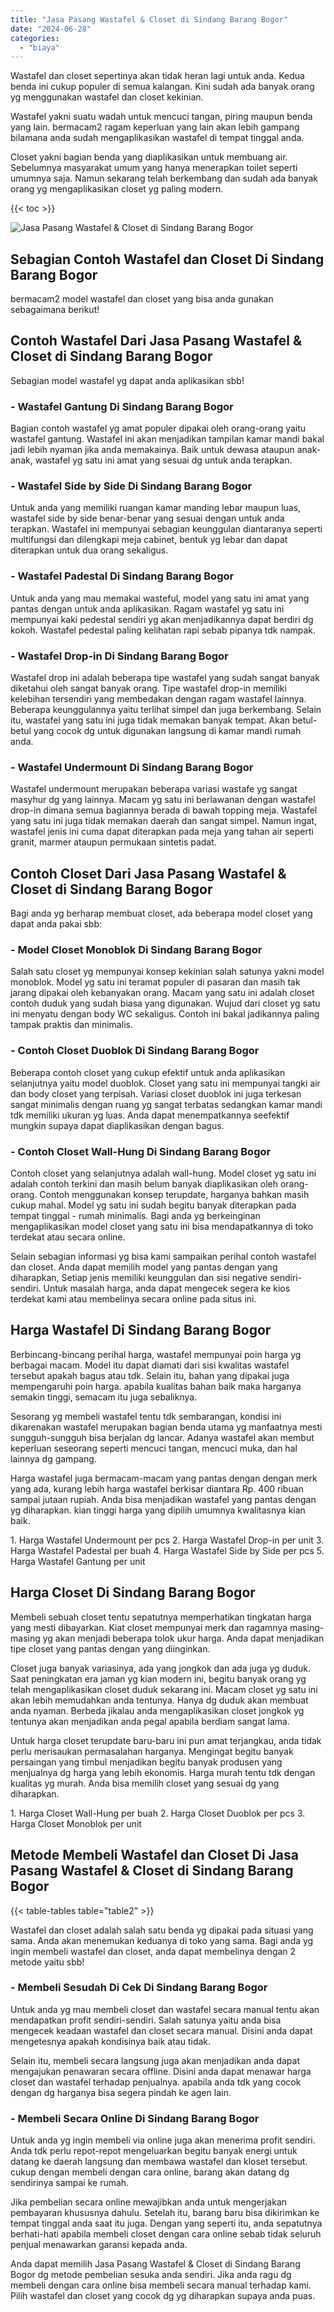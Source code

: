 ```yaml
---
title: "Jasa Pasang Wastafel & Closet di Sindang Barang Bogor"
date: "2024-06-28"
categories: 
  - "biaya"
---
```


Wastafel dan closet sepertinya akan tidak heran lagi untuk anda. Kedua benda ini cukup populer di semua kalangan. Kini sudah ada banyak orang yg menggunakan wastafel dan closet kekinian.

Wastafel yakni suatu wadah untuk mencuci tangan, piring maupun benda yang lain. bermacam2 ragam keperluan yang lain akan lebih gampang bilamana anda sudah mengaplikasikan wastafel di tempat tinggal anda.

Closet yakni bagian benda yang diaplikasikan untuk membuang air. Sebelumnya masyarakat umum yang hanya menerapkan toilet seperti umumnya saja. Namun sekarang telah berkembang dan sudah ada banyak orang yg mengaplikasikan closet yg paling modern.

{{< toc >}}

![Jasa Pasang Wastafel & Closet di Sindang Barang Bogor](/images/wastafel-closet-murah47.png)

## Sebagian Contoh Wastafel dan Closet Di Sindang Barang Bogor

bermacam2 model wastafel dan closet yang bisa anda gunakan sebagaimana berikut!

## Contoh Wastafel Dari Jasa Pasang Wastafel & Closet di Sindang Barang Bogor

Sebagian model wastafel yg dapat anda aplikasikan sbb!

### \- Wastafel Gantung Di Sindang Barang Bogor

Bagian contoh wastafel yg amat populer dipakai oleh orang-orang yaitu wastafel gantung. Wastafel ini akan menjadikan tampilan kamar mandi bakal jadi lebih nyaman jika anda memakainya. Baik untuk dewasa ataupun anak-anak, wastafel yg satu ini amat yang sesuai dg untuk anda terapkan.

### \- Wastafel Side by Side Di Sindang Barang Bogor

Untuk anda yang memiliki ruangan kamar manding lebar maupun luas, wastafel side by side benar-benar yang sesuai dengan untuk anda terapkan. Wastafel ini mempunyai sebagian keunggulan diantaranya seperti multifungsi dan dilengkapi meja cabinet, bentuk yg lebar dan dapat diterapkan untuk dua orang sekaligus.

### \- Wastafel Padestal Di Sindang Barang Bogor

Untuk anda yang mau memakai wasteful, model yang satu ini amat yang pantas dengan untuk anda aplikasikan. Ragam wastafel yg satu ini mempunyai kaki pedestal sendiri yg akan menjadikannya dapat berdiri dg kokoh. Wastafel pedestal paling kelihatan rapi sebab pipanya tdk nampak.

### \- Wastafel Drop-in Di Sindang Barang Bogor

Wastafel drop ini adalah beberapa tipe wastafel yang sudah sangat banyak diketahui oleh sangat banyak orang. Tipe wastafel drop-in memiliki kelebihan tersendiri yang membedakan dengan ragam wastafel lainnya. Beberapa keunggulannya yaitu terlihat simpel dan juga berkembang. Selain itu, wastafel yang satu ini juga tidak memakan banyak tempat. Akan betul-betul yang cocok dg untuk digunakan langsung di kamar mandi rumah anda.

### \- Wastafel Undermount Di Sindang Barang Bogor

Wastafel undermount merupakan beberapa variasi wastafe yg sangat masyhur dg yang lainnya. Macam yg satu ini berlawanan dengan wastafel drop-in dimana semua bagiannya berada di bawah topping meja. Wastafel yang satu ini juga tidak memakan daerah dan sangat simpel. Namun ingat, wastafel jenis ini cuma dapat diterapkan pada meja yang tahan air seperti granit, marmer ataupun permukaan sintetis padat.

## Contoh Closet Dari Jasa Pasang Wastafel & Closet di Sindang Barang Bogor

Bagi anda yg berharap membuat closet, ada beberapa model closet yang dapat anda pakai sbb:

### \- Model Closet Monoblok Di Sindang Barang Bogor

Salah satu closet yg mempunyai konsep kekinian salah satunya yakni model monoblok. Model yg satu ini teramat populer di pasaran dan masih tak jarang dipakai oleh kebanyakan orang. Macam yang satu ini adalah closet contoh duduk yang sudah biasa yang digunakan. Wujud dari closet yg satu ini menyatu dengan body WC sekaligus. Contoh ini bakal jadikannya paling tampak praktis dan minimalis.

### \- Contoh Closet Duoblok Di Sindang Barang Bogor

Beberapa contoh closet yang cukup efektif untuk anda aplikasikan selanjutnya yaitu model duoblok. Closet yang satu ini mempunyai tangki air dan body closet yang terpisah. Variasi closet duoblok ini juga terkesan sangat minimalis dengan ruang yg sangat terbatas sedangkan kamar mandi tdk memiliki ukuran yg luas. Anda dapat menempatkannya seefektif mungkin supaya dapat diaplikasikan dengan bagus.

### \- Contoh Closet Wall-Hung Di Sindang Barang Bogor

Contoh closet yang selanjutnya adalah wall-hung. Model closet yg satu ini adalah contoh terkini dan masih belum banyak diaplikasikan oleh orang-orang. Contoh menggunakan konsep terupdate, harganya bahkan masih cukup mahal. Model yg satu ini sudah begitu banyak diterapkan pada tempat tinggal - rumah minimalis. Bagi anda yg berkeinginan mengaplikasikan model closet yang satu ini bisa mendapatkannya di toko terdekat atau secara online.

Selain sebagian informasi yg bisa kami sampaikan perihal contoh wastafel dan closet. Anda dapat memilih model yang pantas dengan yang diharapkan, Setiap jenis memiliki keunggulan dan sisi negative sendiri-sendiri. Untuk masalah harga, anda dapat mengecek segera ke kios terdekat kami atau membelinya secara online pada situs ini.

## Harga Wastafel Di Sindang Barang Bogor

Berbincang-bincang perihal harga, wastafel mempunyai poin harga yg berbagai macam. Model itu dapat diamati dari sisi kwalitas wastafel tersebut apakah bagus atau tdk. Selain itu, bahan yang dipakai juga mempengaruhi poin harga. apabila kualitas bahan baik maka harganya semakin tinggi, semacam itu juga sebaliknya.

Sesorang yg membeli wastafel tentu tdk sembarangan, kondisi ini dikarenakan wastafel merupakan bagian benda utama yg manfaatnya mesti sungguh-sungguh bisa berjalan dg lancar. Adanya wastafel akan membut keperluan seseorang seperti mencuci tangan, mencuci muka, dan hal lainnya dg gampang.

Harga wastafel juga bermacam-macam yang pantas dengan dengan merk yang ada, kurang lebih harga wastafel berkisar diantara Rp. 400 ribuan sampai jutaan rupiah. Anda bisa menjadikan wastafel yang pantas dengan yg diharapkan. kian tinggi harga yang dipilih umumnya kwalitasnya kian baik.

1\. Harga Wastafel Undermount per pcs 2. Harga Wastafel Drop-in per unit 3. Harga Wastafel Padestal per buah 4. Harga Wastafel Side by Side per pcs 5. Harga Wastafel Gantung per unit

## Harga Closet Di Sindang Barang Bogor

Membeli sebuah closet tentu sepatutnya memperhatikan tingkatan harga yang mesti dibayarkan. Kiat closet mempunyai merk dan ragamnya masing-masing yg akan menjadi beberapa tolok ukur harga. Anda dapat menjadikan tipe closet yang pantas dengan yang diinginkan.

Closet juga banyak variasinya, ada yang jongkok dan ada juga yg duduk. Saat peningkatan era jaman yg kian modern ini, begitu banyak orang yg telah mengaplikasikan closet duduk sekarang ini. Macam closet yg satu ini akan lebih memudahkan anda tentunya. Hanya dg duduk akan membuat anda nyaman. Berbeda jikalau anda mengaplikasikan closet jongkok yg tentunya akan menjadikan anda pegal apabila berdiam sangat lama.

Untuk harga closet terupdate baru-baru ini pun amat terjangkau, anda tidak perlu merisaukan permasalahan harganya. Mengingat begitu banyak persaingan yang timbul menjadikan begitu banyak produsen yang menjualnya dg harga yang lebih ekonomis. Harga murah tentu tdk dengan kualitas yg murah. Anda bisa memilih closet yang sesuai dg yang diharapkan.

1\. Harga Closet Wall-Hung per buah 2. Harga Closet Duoblok per pcs 3. Harga Closet Monoblok per unit

## Metode Membeli Wastafel dan Closet Di Jasa Pasang Wastafel & Closet di Sindang Barang Bogor

{{< table-tables table="table2" >}}

Wastafel dan closet adalah salah satu benda yg dipakai pada situasi yang sama. Anda akan menemukan keduanya di toko yang sama. Bagi anda yg ingin membeli wastafel dan closet, anda dapat membelinya dengan 2 metode yaitu sbb!

### \- Membeli Sesudah Di Cek Di Sindang Barang Bogor

Untuk anda yg mau membeli closet dan wastafel secara manual tentu akan mendapatkan profit sendiri-sendiri. Salah satunya yaitu anda bisa mengecek keadaan wastafel dan closet secara manual. Disini anda dapat mengetesnya apakah kondisinya baik atau tidak.

Selain itu, membeli secara langsung juga akan menjadikan anda dapat mengajukan penawaran secara offline. Disini anda dapat menawar harga closet dan wastafel terhadap penjualnya. apabila anda tdk yang cocok dengan dg harganya bisa segera pindah ke agen lain.

### \- Membeli Secara Online Di Sindang Barang Bogor

Untuk anda yg ingin membeli via online juga akan menerima profit sendiri. Anda tdk perlu repot-repot mengeluarkan begitu banyak energi untuk datang ke daerah langsung dan membawa wastafel dan kloset tersebut. cukup dengan membeli dengan cara online, barang akan datang dg sendirinya sampai ke rumah.

Jika pembelian secara online mewajibkan anda untuk mengerjakan pembayaran khususnya dahulu. Setelah itu, barang baru bisa dikirimkan ke tempat tinggal anda saat itu juga. Dengan yang seperti itu, anda sepatutnya berhati-hati apabila membeli closet dengan cara online sebab tidak seluruh penjual menawarkan garansi kepada anda.

Anda dapat memilih Jasa Pasang Wastafel & Closet di Sindang Barang Bogor dg metode pembelian sesuka anda sendiri. Jika anda ragu dg membeli dengan cara online bisa membeli secara manual terhadap kami. Pilih wastafel dan closet yang cocok dg yg diharapkan supaya anda puas.
